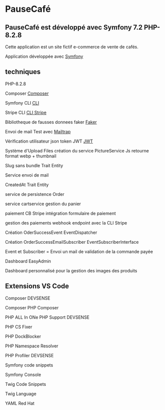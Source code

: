# PauseCafé

## PauseCafé est développé avec Symfony 7.2 PHP-8.2.8

Cette application est un site fictif e-commerce de vente de cafés.

Application développée avec [Symfony](https://symfony.com/)

## techniques

PHP-8.2.8

Composer [Composer](https://getcomposer.org/)

Symfony CLI [CLI](https://symfony.com/download)

Stripe CLI [CLI Stripe](https://docs.stripe.com/stripe-cli/overview)

Bibliotheque de fausses donnees faker [Faker](https://fakerphp.github.io/)

Envoi de mail Test avec [Mailtrap](https://mailtrap.io/)

Vérification utilisateur json token JWT [JWT](https://jwt.io/)

Système d'Upload Files création du service PictureService Js retourne format webp + thumbnail

Slug sans bundle Trait Entity

Service envoi de mail

CreatedAt Trait Entity

service de persistence Order

service cartservice gestion du panier

paiement CB Stripe intégration formulaire de paiement

gestion des paiements webhook endpoint avec la CLI Stripe

Création OderSuccessEvent EventDispatcher

Création OrderSuccessEmailSubscriber EventSubscriberInterface

Event et Subscriber = Envoi un mail de validation de la commande payée

Dashboard EasyAdmin

Dashboard personnalisé pour la gestion des images des produits

## Extensions VS Code

Composer DEVSENSE

Composer PHP Composer

PHP ALL In ONe PHP Support DEVSENSE

PHP CS Fixer

PHP DockBlocker

PHP Namespace Resolver

PHP Profiler DEVSENSE

Symfony code snippets

Symfony Console

Twig Code Snippets

Twig Language

YAML Red Hat
